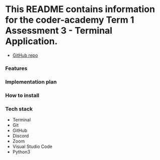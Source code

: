 # This README contains information for the coder-academy Term 1 Assessment 3 - Terminal Application.

- [GitHub repo](https://github.com/dilbot-cot/coder-academy-T1A2)
### Features

### Implementation plan

### How to install

### Tech stack
- Terminal
- Git
- GitHub
- Discord
- Zoom
- Visual Studio Code
- Python3